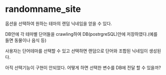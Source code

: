 # randomname_site
옵션을 선택하여 원하는 테마의 랜덤 닉네임을 얻을 수 있다.

DB안에 각 테마별 단어들을 crawling하여 DB(postrgreSQL)안에 저장하였다.(예를들면 동물이나 음식 등)

사용자는 단어테마를 선택할 수 있고 선택하면 랜덤으로 단어와 조합된 닉네임이 생성된다.

아직 선택기능이 구현이 안되었다. 어떻게 하면 선택한 변수를 DB에 전달 할 수 있을까?
